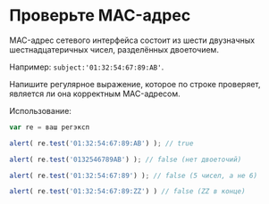 # Проверьте MAC-адрес

MAC-адрес сетевого интерфейса состоит из шести двузначных шестнадцатеричных чисел, разделённых двоеточием.

Например: `subject:'01:32:54:67:89:AB'`.

Напишите регулярное выражение, которое по строке проверяет, является ли она корректным MAC-адресом.

Использование:
```js run
var re = ваш регэксп

alert( re.test('01:32:54:67:89:AB') ); // true

alert( re.test('0132546789AB') ); // false (нет двоеточий)

alert( re.test('01:32:54:67:89') ); // false (5 чисел, а не 6)

alert( re.test('01:32:54:67:89:ZZ') ) // false (ZZ в конце)
```

